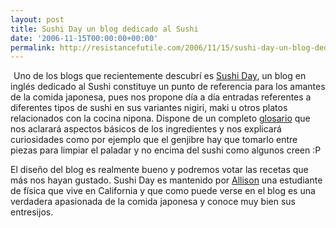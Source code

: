 ```yaml
---
layout: post
title: Sushi Day un blog dedicado al Sushi
date: '2006-11-15T00:00:00+00:00'
permalink: http://resistancefutile.com/2006/11/15/sushi-day-un-blog-dedicado-al-sushi/
---
```

<a href="http://sushiday.com/"><img style="float:right; margin:0 0 10px 10px;cursor:pointer; cursor:hand;" src="http://photos1.blogger.com/blogger2/4553/2422/1600/Sushi%20Day%20-%20sushiday.com%20-%20All%20about%20sushi%2C%20nigiri%2C%20and%20maki1163591306342.png" border="0" alt="" /></a> Uno de los blogs que recientemente descubrí es <a href="http://feeds.feedburner.com/sushiday"><img border="0" alt="" style="float:left; margin: 2px 5px 0px 0px" src="http://i25.photobucket.com/albums/c80/savior1980/feed-icon-12x12.jpg"/></a> <a href="http://sushiday.com/">  Sushi Day</a>, un blog en inglés dedicado al Sushi constituye un punto de referencia para los amantes de la comida japonesa, pues  nos propone día a día entradas referentes a diferentes tipos de sushi en sus variantes nigiri, maki u otros platos relacionados con la cocina nipona. Dispone de un completo <a href="http://sushiday.com/glossary">glosario</a> que nos aclarará aspectos básicos de los ingredientes y nos explicará curiosidades como por ejemplo que el genjibre hay que tomarlo entre piezas para limpiar el paladar y no encima del sushi como algunos creen :P

El diseño del blog es realmente bueno y podremos votar las recetas que más nos hayan gustado. Sushi Day es mantenido por <a href="http://sushiday.com/about">Allison</a> una estudiante de física que vive en California y que como puede verse en el blog es una verdadera apasionada de la comida japonesa y conoce muy bien sus entresijos.
